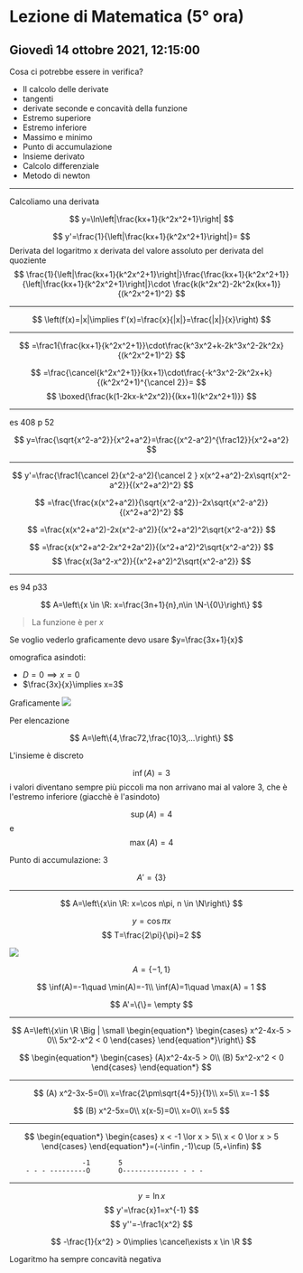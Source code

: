 # Lezione di Matematica (5° ora) 
## Giovedì 14 ottobre 2021, 12:15:00


Cosa ci potrebbe essere in verifica?
* Il calcolo delle derivate
* tangenti
* derivate seconde e concavità della funzione
* Estremo superiore
* Estremo inferiore
* Massimo e minimo
* Punto di accumulazione
* Insieme derivato
* Calcolo differenziale 
* Metodo di newton

---

Calcoliamo una derivata 

$$
y=\ln\left|\frac{kx+1}{k^2x^2+1}\right|
$$


$$
y'=\frac{1}{\left|\frac{kx+1}{k^2x^2+1}\right|}=
$$
Derivata del logaritmo x derivata del valore assoluto per derivata del quoziente
$$
\frac{1}{\left|\frac{kx+1}{k^2x^2+1}\right|}\frac{\frac{kx+1}{k^2x^2+1}}{\left|\frac{kx+1}{k^2x^2+1}\right|}\cdot \frac{k(k^2x^2)-2k^2x(kx+1)}{(k^2x^2+1)^2}
$$

---

$$
\left(f(x)=|x|\implies f'(x)=\frac{x}{|x|}=\frac{|x|}{x}\right)
$$

---

$$
=\frac1{\frac{kx+1}{k^2x^2+1}}\cdot\frac{k^3x^2+k-2k^3x^2-2k^2x}{(k^2x^2+1)^2}
$$

$$
=\frac{\cancel{k^2x^2+1}}{kx+1}\cdot\frac{-k^3x^2-2k^2x+k}{(k^2x^2+1)^{\cancel 2}}=
$$
$$
\boxed{\frac{k(1-2kx-k^2x^2)}{(kx+1)(k^2x^2+1)}}
$$


---


es 408 p 52 


$$
y=\frac{\sqrt{x^2-a^2}}{x^2+a^2}=\frac{(x^2-a^2)^{\frac12}}{x^2+a^2}
$$

---

$$
y'=\frac{\frac1{\cancel 2}(x^2-a^2){\cancel 2 } x(x^2+a^2)-2x\sqrt{x^2-a^2}}{(x^2+a^2)^2}
$$

$$
=\frac{\frac{x(x^2+a^2)}{\sqrt{x^2-a^2}}-2x\sqrt{x^2-a^2}}{(x^2+a^2)^2}
$$


$$
=\frac{x(x^2+a^2)-2x(x^2-a^2)}{(x^2+a^2)^2\sqrt{x^2-a^2}}
$$

$$
=\frac{x(x^2+a^2-2x^2+2a^2)}{(x^2+a^2)^2\sqrt{x^2-a^2}}
$$
$$
\frac{x(3a^2-x^2)}{(x^2+a^2)^2\sqrt{x^2-a^2}}
$$

---


es 94 p33

$$
A=\left\{x \in \R: x=\frac{3n+1}{n},n\in \N-\{0\}\right\}
$$
> La funzione è per $x$

Se voglio vederlo graficamente devo usare $y=\frac{3x+1}{x}$

omografica
asindoti:
* $D=0\implies x=0$
* $\frac{3x}{x}\implies x=3$

Graficamente
![](https://i.imgur.com/JScaX7B.jpg)

Per elencazione

$$
A=\left\{4,\frac72,\frac{10}3,...\right\}
$$

L'insieme è discreto

$$
\inf(A)=3
$$
i valori diventano sempre più piccoli ma non arrivano mai al valore $3$, che è l'estremo inferiore (giacchè è l'asindoto)

$$
\sup(A)=4
$$
e
$$
\max(A)=4
$$


Punto di accumulazione: $3$

$$
A'=\{3\}
$$




---
$$
A=\left\{x\in \R: x=\cos n\pi, n \in \N\right\}
$$

$$
y=\cos\pi x
$$
$$
T=\frac{2\pi}{\pi}=2
$$

![](https://i.imgur.com/BaQZ62Q.jpg,)


$$
A=\left\{-1,1\right\}
$$


$$
\inf(A)=-1\quad \min(A)=-1\\
\inf(A)=1\quad \max(A) = 1 
$$


$$
A'=\{\}= \empty
$$

---
$$
A=\left\{x\in \R \Big | \small \begin{equation*} \begin{cases} 
x^2-4x-5 > 0\\
5x^2-x^2 < 0
\end{cases} \end{equation*}\right\}
$$

$$
 \begin{equation*} \begin{cases} 
(A)x^2-4x-5 > 0\\
(B) 5x^2-x^2 < 0
\end{cases} \end{equation*}
$$

---

$$
(A)
x^2-3x-5=0\\
x=\frac{2\pm\sqrt{4+5}}{1}\\
x=5\\
x=-1
$$


$$
(B) x^2-5x=0\\
x(x-5)=0\\
x=0\\
x=5
$$

---

$$
 \begin{equation*} \begin{cases} 
x < -1 \lor x > 5\\
x < 0 \lor x > 5
\end{cases} \end{equation*}=(-\infin ,-1)\cup (5,+\infin)
$$



				      -1       5
		- - - ---------O       O-------------- - - -


	

---

$$
y=\ln x
$$
$$
y'=\frac{x}1=x^{-1}
$$
$$
y''=-\frac1{x^2}
$$



$$
-\frac{1}{x^2} > 0\implies \cancel\exists x \in \R
$$



Logaritmo ha sempre concavità negativa


<!--stackedit_data:
eyJoaXN0b3J5IjpbMjUyMjk3ODk5LC0xMjUxNjM1OTUxLDM3Mz
U5NTM5MCwxMzUzMzE1NjU5LDE0ODcwNTQzMjMsLTQ5NjQzODMy
NCwxNzU0NTU3NzI3LC0xNjM3NDI5NTcwLDEwOTQyMDAwMTUsLT
E2OTM0NTU1ODZdfQ==
-->